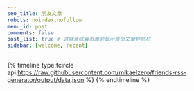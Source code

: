 ```yaml
---
seo_title: 朋友文章
robots: noindex,nofollow
menu_id: post
comments: false
post_list: true # 这就意味着页面会显示首页文章导航栏
sidebar: [welcome, recent]
---
```


{% timeline type:fcircle api:https://raw.githubusercontent.com/mikaelzero/friends-rss-generator/output/data.json %}
{% endtimeline %}
